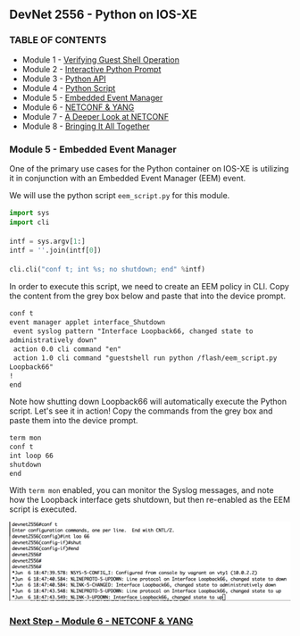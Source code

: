 ## DevNet 2556 - Python on IOS-XE

### TABLE OF CONTENTS
* Module 1 - [Verifying Guest Shell Operation](Module1.md)
* Module 2 - [Interactive Python Prompt](Module2.md)
* Module 3 - [Python API](Module3.md)
* Module 4 - [Python Script](Module4.md)
* Module 5 - [Embedded Event Manager](Module5.md)
* Module 6 - [NETCONF & YANG](Module6.md)
* Module 7 - [A Deeper Look at NETCONF](Module7.md)
* Module 8 - [Bringing It All Together](Module8.md)


### Module 5 - Embedded Event Manager

One of the primary use cases for the Python container on IOS-XE is utilizing it in conjunction with an Embedded Event Manager (EEM) event.  

We will use the python script `eem_script.py` for this module.  

```python
import sys
import cli
 
intf = sys.argv[1:]
intf = ''.join(intf[0])

cli.cli("conf t; int %s; no shutdown; end" %intf)
```

In order to execute this script, we need to create an EEM policy in CLI.  Copy the content from the grey box below and paste that into the device prompt.


```
conf t
event manager applet interface_Shutdown
 event syslog pattern "Interface Loopback66, changed state to administratively down"
 action 0.0 cli command "en"
 action 1.0 cli command "guestshell run python /flash/eem_script.py Loopback66"	
!
end
```

Note how shutting down Loopback66 will automatically execute the Python script.  Let's see it in action!  Copy the commands from the grey box and paste them into the device prompt.  

```
term mon
conf t
int loop 66
shutdown
end

```
With `term mon` enabled, you can monitor the Syslog messages, and note how the Loopback interface gets shutdown, but then re-enabled as the EEM script is executed.

![alt text](../images/eem-script-loop-up.png)

### [Next Step - Module 6 - NETCONF & YANG](Module6.md)

